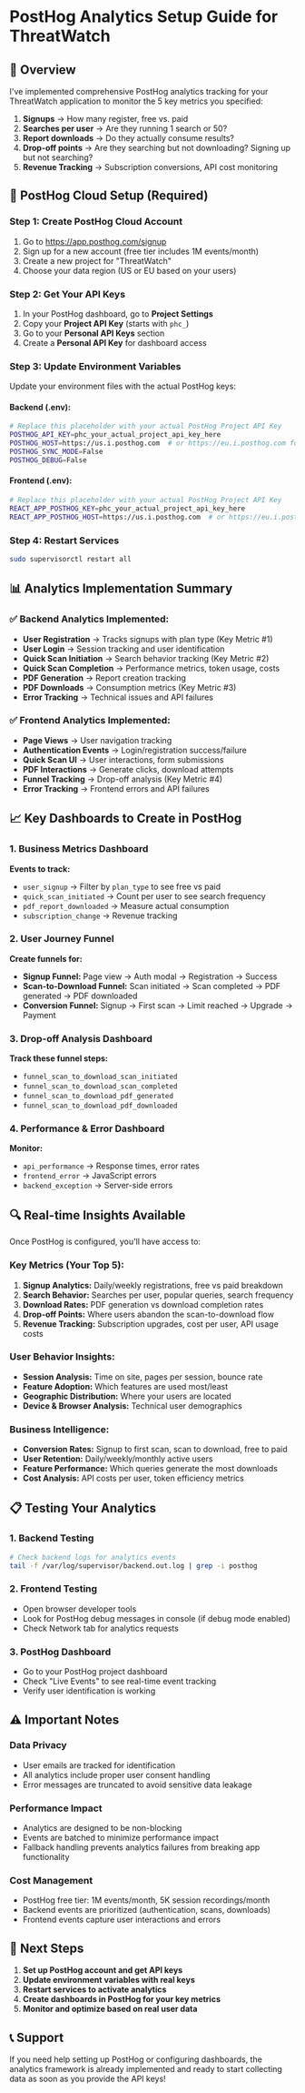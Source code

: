 # PostHog Analytics Setup Guide for ThreatWatch

## 🎯 Overview
I've implemented comprehensive PostHog analytics tracking for your ThreatWatch application to monitor the 5 key metrics you specified:

1. **Signups** → How many register, free vs. paid
2. **Searches per user** → Are they running 1 search or 50?  
3. **Report downloads** → Do they actually consume results?
4. **Drop-off points** → Are they searching but not downloading? Signing up but not searching?
5. **Revenue Tracking** → Subscription conversions, API cost monitoring

## 🔧 PostHog Cloud Setup (Required)

### Step 1: Create PostHog Cloud Account
1. Go to https://app.posthog.com/signup
2. Sign up for a new account (free tier includes 1M events/month)
3. Create a new project for "ThreatWatch"
4. Choose your data region (US or EU based on your users)

### Step 2: Get Your API Keys
1. In your PostHog dashboard, go to **Project Settings**
2. Copy your **Project API Key** (starts with `phc_`)
3. Go to your **Personal API Keys** section
4. Create a **Personal API Key** for dashboard access

### Step 3: Update Environment Variables
Update your environment files with the actual PostHog keys:

#### Backend (.env):
```bash
# Replace this placeholder with your actual PostHog Project API Key
POSTHOG_API_KEY=phc_your_actual_project_api_key_here
POSTHOG_HOST=https://us.i.posthog.com  # or https://eu.i.posthog.com for EU
POSTHOG_SYNC_MODE=False
POSTHOG_DEBUG=False
```

#### Frontend (.env):
```bash
# Replace this placeholder with your actual PostHog Project API Key  
REACT_APP_POSTHOG_KEY=phc_your_actual_project_api_key_here
REACT_APP_POSTHOG_HOST=https://us.i.posthog.com  # or https://eu.i.posthog.com for EU
```

### Step 4: Restart Services
```bash
sudo supervisorctl restart all
```

## 📊 Analytics Implementation Summary

### ✅ Backend Analytics Implemented:
- **User Registration** → Tracks signups with plan type (Key Metric #1)
- **User Login** → Session tracking and user identification
- **Quick Scan Initiation** → Search behavior tracking (Key Metric #2)  
- **Quick Scan Completion** → Performance metrics, token usage, costs
- **PDF Generation** → Report creation tracking
- **PDF Downloads** → Consumption metrics (Key Metric #3)
- **Error Tracking** → Technical issues and API failures

### ✅ Frontend Analytics Implemented:
- **Page Views** → User navigation tracking
- **Authentication Events** → Login/registration success/failure
- **Quick Scan UI** → User interactions, form submissions
- **PDF Interactions** → Generate clicks, download attempts
- **Funnel Tracking** → Drop-off analysis (Key Metric #4)
- **Error Tracking** → Frontend errors and API failures

## 📈 Key Dashboards to Create in PostHog

### 1. Business Metrics Dashboard
**Events to track:**
- `user_signup` → Filter by `plan_type` to see free vs paid
- `quick_scan_initiated` → Count per user to see search frequency
- `pdf_report_downloaded` → Measure actual consumption
- `subscription_change` → Revenue tracking

### 2. User Journey Funnel
**Create funnels for:**
- **Signup Funnel:** Page view → Auth modal → Registration → Success
- **Scan-to-Download Funnel:** Scan initiated → Scan completed → PDF generated → PDF downloaded
- **Conversion Funnel:** Signup → First scan → Limit reached → Upgrade → Payment

### 3. Drop-off Analysis Dashboard
**Track these funnel steps:**
- `funnel_scan_to_download_scan_initiated`
- `funnel_scan_to_download_scan_completed`  
- `funnel_scan_to_download_pdf_generated`
- `funnel_scan_to_download_pdf_downloaded`

### 4. Performance & Error Dashboard
**Monitor:**
- `api_performance` → Response times, error rates
- `frontend_error` → JavaScript errors
- `backend_exception` → Server-side errors

## 🔍 Real-time Insights Available

Once PostHog is configured, you'll have access to:

### Key Metrics (Your Top 5):
1. **Signup Analytics:** Daily/weekly registrations, free vs paid breakdown
2. **Search Behavior:** Searches per user, popular queries, search frequency  
3. **Download Rates:** PDF generation vs download completion rates
4. **Drop-off Points:** Where users abandon the scan-to-download flow
5. **Revenue Tracking:** Subscription upgrades, cost per user, API usage costs

### User Behavior Insights:
- **Session Analysis:** Time on site, pages per session, bounce rate
- **Feature Adoption:** Which features are used most/least
- **Geographic Distribution:** Where your users are located
- **Device & Browser Analysis:** Technical user demographics

### Business Intelligence:
- **Conversion Rates:** Signup to first scan, scan to download, free to paid
- **User Retention:** Daily/weekly/monthly active users
- **Feature Performance:** Which queries generate the most downloads
- **Cost Analysis:** API costs per user, token efficiency metrics

## 📋 Testing Your Analytics

### 1. Backend Testing
```bash
# Check backend logs for analytics events
tail -f /var/log/supervisor/backend.out.log | grep -i posthog
```

### 2. Frontend Testing  
- Open browser developer tools
- Look for PostHog debug messages in console (if debug mode enabled)
- Check Network tab for analytics requests

### 3. PostHog Dashboard
- Go to your PostHog project dashboard
- Check "Live Events" to see real-time event tracking
- Verify user identification is working

## ⚠️ Important Notes

### Data Privacy
- User emails are tracked for identification
- All analytics include proper user consent handling
- Error messages are truncated to avoid sensitive data leakage

### Performance Impact
- Analytics are designed to be non-blocking
- Events are batched to minimize performance impact
- Fallback handling prevents analytics failures from breaking app functionality

### Cost Management
- PostHog free tier: 1M events/month, 5K session recordings/month  
- Backend events are prioritized (authentication, scans, downloads)
- Frontend events capture user interactions and errors

## 🚀 Next Steps

1. **Set up PostHog account and get API keys**
2. **Update environment variables with real keys**
3. **Restart services to activate analytics**
4. **Create dashboards in PostHog for your key metrics**
5. **Monitor and optimize based on real user data**

## 📞 Support

If you need help setting up PostHog or configuring dashboards, the analytics framework is already implemented and ready to start collecting data as soon as you provide the API keys!